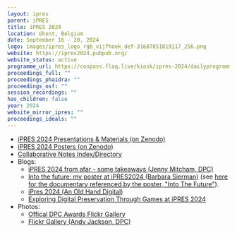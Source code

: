 ```yaml
---
layout: ipres
parent: iPRES
title: iPRES 2024
location: Ghent, Belgium
date: September 16 - 20, 2024
logo: images/ipres_logo_rgb_vijfhoek_def-31687851019117_256.png
website: https://ipres2024.pubpub.org/
website_status: active
programme_url: https://conpass.floq.live/kiosk/ipres-2024/dailyprogramme
proceedings_full: ""
proceedings_phaidra: ""
proceedings_osf: ""
session_recordings: ""
has_children: false
year: 2024
website_mirror_ipres: ""
proceedings_ideals: ""
---
```

- [iPRES 2024 Presentations & Materials (on Zenodo)](https://zenodo.org/communities/ipres2024materials)
- [iPRES 2024 Posters (on Zenodo)](https://zenodo.org/communities/ipres2024posters)
- [Collaborative Notes Index/Directory](https://drive.google.com/drive/folders/1pN0Be3mwURtEpRQyCcwxnVqmv3c2-qNu)
- Blogs:
    - [iPRES 2024 from afar - some takeaways (Jenny Mitcham, DPC)](https://www.dpconline.org/blog/ipres-2024-from-afar-some-takeaways)
    - [Into the future: my poster at iPRES2024 (Barbara Sierman)](https://digitalpreservation.nl/seeds/ipres2024-bsierman-into-the-future-poster/) (see [here for the documentary referenced by the poster, "Into The Future"](http://www.americanfilmfoundation.com/order/into_the_future.shtml)).
    - [iPres 2024 (An Old Hand Digital)](https://anoldhanddigital.wordpress.com/2024/09/26/ipres-2024/)
    - [Exploring Digital Preservation Through Games at iPRES 2024](https://digitalpreservation-blog.lib.cam.ac.uk/exploring-digital-preservation-through-games-at-ipres-2024-45e96b13faa8)
- Photos:
    - [Offical DPC Awards Flickr Gallery](https://www.flickr.com/photos/dpconflickr/albums/72177720320436016)
    - [Flickr Gallery (Andy Jackson, DPC)](https://www.flickr.com/photos/anjacks0n/albums/72177720320554306/)
